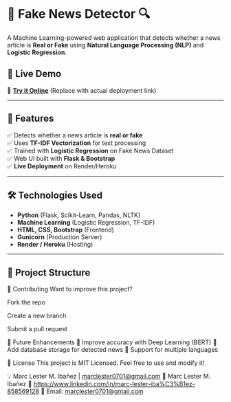 # 📰 Fake News Detector 🔍  
A Machine Learning-powered web application that detects whether a news article is **Real or Fake** using **Natural Language Processing (NLP)** and **Logistic Regression**.

## 🚀 Live Demo  
🔗 **[Try it Online](https://your-live-app-link.com/)** (Replace with actual deployment link)

---

## 📌 Features  
✅ Detects whether a news article is **real or fake**  
✅ Uses **TF-IDF Vectorization** for text processing  
✅ Trained with **Logistic Regression** on Fake News Dataset  
✅ Web UI built with **Flask & Bootstrap**  
✅ **Live Deployment** on Render/Heroku  

---

## 🛠️ Technologies Used  
- **Python** (Flask, Scikit-Learn, Pandas, NLTK)  
- **Machine Learning** (Logistic Regression, TF-IDF)  
- **HTML, CSS, Bootstrap** (Frontend)  
- **Gunicorn** (Production Server)  
- **Render / Heroku** (Hosting)  

---

## 📂 Project Structure  

🤝 Contributing
Want to improve this project?

Fork the repo

Create a new branch

Submit a pull request

🎯 Future Enhancements
🚀 Improve accuracy with Deep Learning (BERT)
🚀 Add database storage for detected news
🚀 Support for multiple languages

📝 License
This project is MIT Licensed. Feel free to use and modify it!

💡 Marc Lester M. Ibañez | marclester0701@gmail.com
👤 Marc Lester M. Ibañez
🔗 https://www.linkedin.com/in/marc-lester-iba%C3%B1ez-858569128
📧 Email: marclester0701@gmail.com
